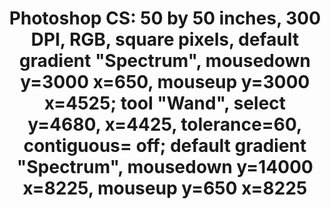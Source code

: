 ---
ee_id: '4242'
site: '1'
type: '2'
long_id: 2014-079 Photoshop CS
url: 2014-079-photoshop-cs
title: 'Photoshop CS: 50 by 50 inches, 300 DPI, RGB, square pixels, default gradient
  "Spectrum", mousedown y=3000 x=650, mouseup y=3000 x=4525; tool "Wand", select y=4680,
  x=4425, tolerance=60, contiguous= off; default gradient "Spectrum", mousedown y=14000
  x=8225, mouseup y=650 x=8225'
year: '2014'
medium: Chromogenic print
commission:
add_credit:
dims: '50in x 50in '
pitch:
ps:
live_url:
related:
youtube:
imgs: photoshop-cs-2014-079-full-2-database-team-jm.jpg
subheading:
year2: '2014'
download:
add_credits:
related_code:
layout: things-i-made
---